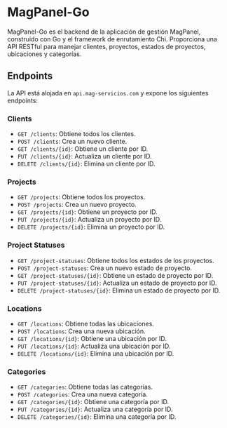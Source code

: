 # MagPanel-Go

MagPanel-Go es el backend de la aplicación de gestión MagPanel, construido con Go y el framework de enrutamiento Chi. Proporciona una API RESTful para manejar clientes, proyectos, estados de proyectos, ubicaciones y categorías.

## Endpoints

La API está alojada en `api.mag-servicios.com` y expone los siguientes endpoints:

### Clients

- `GET /clients`: Obtiene todos los clientes.
- `POST /clients`: Crea un nuevo cliente.
- `GET /clients/{id}`: Obtiene un cliente por ID.
- `PUT /clients/{id}`: Actualiza un cliente por ID.
- `DELETE /clients/{id}`: Elimina un cliente por ID.

### Projects

- `GET /projects`: Obtiene todos los proyectos.
- `POST /projects`: Crea un nuevo proyecto.
- `GET /projects/{id}`: Obtiene un proyecto por ID.
- `PUT /projects/{id}`: Actualiza un proyecto por ID.
- `DELETE /projects/{id}`: Elimina un proyecto por ID.

### Project Statuses

- `GET /project-statuses`: Obtiene todos los estados de los proyectos.
- `POST /project-statuses`: Crea un nuevo estado de proyecto.
- `GET /project-statuses/{id}`: Obtiene un estado de proyecto por ID.
- `PUT /project-statuses/{id}`: Actualiza un estado de proyecto por ID.
- `DELETE /project-statuses/{id}`: Elimina un estado de proyecto por ID.

### Locations

- `GET /locations`: Obtiene todas las ubicaciones.
- `POST /locations`: Crea una nueva ubicación.
- `GET /locations/{id}`: Obtiene una ubicación por ID.
- `PUT /locations/{id}`: Actualiza una ubicación por ID.
- `DELETE /locations/{id}`: Elimina una ubicación por ID.

### Categories

- `GET /categories`: Obtiene todas las categorías.
- `POST /categories`: Crea una nueva categoría.
- `GET /categories/{id}`: Obtiene una categoría por ID.
- `PUT /categories/{id}`: Actualiza una categoría por ID.
- `DELETE /categories/{id}`: Elimina una categoría por ID.
